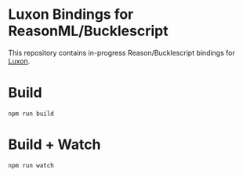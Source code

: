 # Luxon Bindings for ReasonML/Bucklescript

This repository contains in-progress Reason/Bucklescript bindings for [Luxon](https://github.com/moment/luxon).

# Build
```
npm run build
```

# Build + Watch

```
npm run watch
```